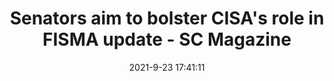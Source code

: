---
"title": "Senators aim to bolster CISA's role in FISMA update - SC Magazine"
"date": "2021-9-23 17:41:11"
"feed_name": "GOOGLENEWSINDUSTRIAL"
"feed_website": "https://news.google.com/search?q=industrial%2Bincident&hl=en-US&gl=US&ceid=US:en"
"feed_rss": "https://news.google.com/rss/search?q=industrial%2Bincident&hl=en-US&gl=US&ceid=US:en"
"link": "https://www.scmagazine.com/analysis/critical-infrastructure/senators-aim-to-bolster-cisas-role-in-fisma-update/"
"file": "_posts/2021-1-1-078bd6b91f3087c04f10ce34a30dc111f27251ba.md"
"accident": "0"
"drilling": "0"
"dead": "0"
"injured": "0"
"where": "unknown site"
---